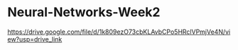 # Neural-Networks-Week2
https://drive.google.com/file/d/1k809ezO73cbKLAvbCPo5HRclVPmjVe4N/view?usp=drive_link
